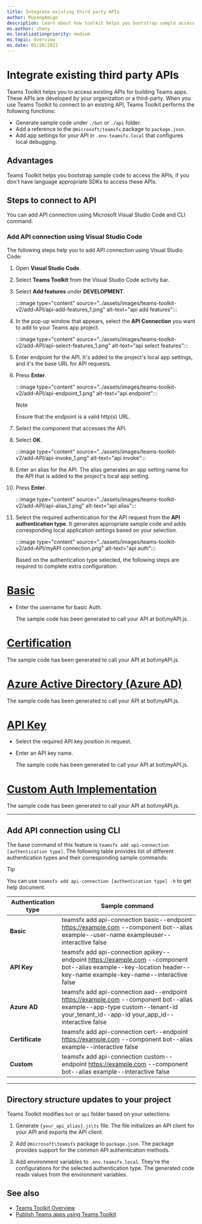 ```yaml
---
title: Integrate existing third party APIs
author: MuyangAmigo
description: Learn about how toolkit helps you bootstrap sample access to existing APIs. It provides list of different authentication types.
ms.author: zhany
ms.localizationpriority: medium
ms.topic: Overview
ms.date: 05/20/2022
---
```


# Integrate existing third party APIs

Teams Toolkit helps you to access existing APIs for building Teams apps. These APIs are developed by your organization or a third-party. When you use Teams Toolkit to connect to an existing API, Teams Toolkit performs the following functions:

* Generate sample code under `./bot` or `./api` folder.
* Add a reference to the `@microsoft/teamsfx` package to `package.json`.
* Add app settings for your API in  `.env.teamsfx.local` that configures local debugging.

## Advantages

Teams Toolkit helps you bootstrap sample code to access the APIs, if you don't have language appropriate SDKs to access these APIs.

## Steps to connect to API

You can add API connection using Microsoft Visual Studio Code and CLI command.

### Add API connection using Visual Studio Code

The following steps help you to add API connection using Visual Studio Code:

1. Open **Visual Studio Code**.
2. Select **Teams Toolkit** from the Visual Studio Code activity bar.
3. Select **Add features** under **DEVELOPMENT**.

    :::image type="content" source="../assets/images/teams-toolkit-v2/add-API/api-add-features_1.png" alt-text="api add features":::

4. In the pop-up window that appears, select the **API Connection** you want to add to your Teams app project.

    :::image type="content" source="../assets/images/teams-toolkit-v2/add-API/api-select-features_1.png" alt-text="api select features":::

5. Enter endpoint for the API. It's added to the project's local app settings, and it's the base URL for API requests.

6. Press **Enter**.

    :::image type="content" source="../assets/images/teams-toolkit-v2/add-API/api-endpoint_1.png" alt-text="api endpoint":::

     > [!NOTE]
     > Ensure that the endpoint is a valid http(s) URL.

7. Select the component that accesses the API.

8. Select **OK**.

    :::image type="content" source="../assets/images/teams-toolkit-v2/add-API/api-invoke_1.png" alt-text="api invoke":::

9. Enter an alias for the API. The alias generates an app setting name for the API that is added to the project's local app setting.

10. Press **Enter**.

    :::image type="content" source="../assets/images/teams-toolkit-v2/add-API/api-alias_1.png" alt-text="api alias":::

11. Select the required authentication for the API request from the **API authentication type**. It generates appropriate sample code and adds corresponding local application settings based on your selection.

     :::image type="content" source="../assets/images/teams-toolkit-v2/add-API/myAPI connection.png" alt-text="api auth":::

     Based on the authentication type selected, the following steps are required to complete extra configuration:

# [Basic](#tab/basic)

* Enter the username for basic Auth.

  The sample code has been generated to call your API at bot\myAPI.js.

# [Certification](#tab/certification)

   The sample code has been generated to call your API at bot\myAPI.js.

# [Azure Active Directory (Azure AD)](#tab/AAD)

  The sample code has been generated to call your API at bot\myAPI.js.

# [API Key](#tab/apikey)

* Select the required API key position in request.

* Enter an API key name.

  The sample code has been generated to call your API at bot\myAPI.js.

# [Custom Auth Implementation](#tab/CustomAuthImplementation)

  The sample code has been generated to call your API at bot\myAPI.js.

---

## Add API connection using CLI

The base command of this feature is `teamsfx add api-connection [authentication type]`. The following table provides list of different authentication types and their corresponding sample commands:

 > [!TIP]
 > You can use `teamsfx add api-connection [authentication type] -h` to get help document.

   |**Authentication type**|**Sample command**|
   |-----------------------|------------------|
   |**Basic**|teamsfx add api-connection basic--endpoint <https://example.com> --component bot--alias example--user-name exampleuser--interactive false|
   |**API Key**|teamsfx add api-connection apikey--endpoint <https://example.com> --component bot--alias example--key-location header--key-name example-key-name--interactive false|
   |**Azure AD**|teamsfx add api-connection aad--endpoint <https://example.com> --component bot--alias example--app-type custom--tenant-id your_tenant_id--app-id your_app_id--interactive false|
   |**Certificate**|teamsfx add api-connection cert--endpoint <https://example.com> --component bot--alias example--interactive false|
   |**Custom**|teamsfx add api-connection custom--endpoint <https://example.com> --component bot--alias example--interactive false|

---

## Directory structure updates to your project

 Teams Toolkit modifies `bot` or `api` folder based on your selections:

1. Generate `{your_api_alias}.js\ts` file. The file initializes an API client for your API and exports the API client.

2. Add `@microsoft\teamsfx` package to `package.json`. The package provides support for the common API authentication methods.

3. Add environment variables to `.env.teamsfx.local`. They're the configurations for the selected authentication type. The generated code reads values from the environment variables.

## See also

* [Teams Toolkit Overview](teams-toolkit-fundamentals.md)
* [Publish Teams apps using Teams Toolkit](publish.md)
